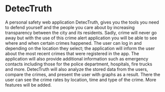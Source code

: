 # DetecTruth
A personal safety web application DetecTruth, gives you the tools you need to defend yourself and the people you care about by
increasing transparency between the city and its residents. Sadly, crime will never go away but with the use of this crime alert
application you will be able to see where and when certain crimes happened.
The user can log in and depending on the location they select; the application will inform the user about the most recent crimes that
were registered in the app. The application will also provide additional information such as emergency contacts including those for the
police department, hospitals, fire trucks and more. DetecTruth will also analyze the stored data from the users, compare the crimes,
and present the user with graphs as a result. There the user can see the crime rates by location, time and type of the crime. More
features will be added.
